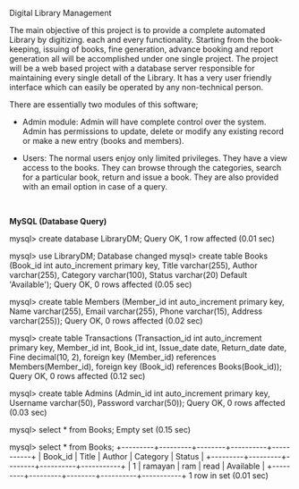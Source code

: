 Digital Library Management <br>

The main objective of this project is to provide a complete automated Library by digitizing. each and every functionality. Starting from the book-keeping, issuing of books, 
fine generation, advance booking and report generation all will be accomplished under one single project. The project will be a web based project with a database server responsible 
for maintaining every single detall of the Library. It has a very user friendly interface which can easily be operated by any non-technical person.

There are essentially two modules of this software;

* Admin module: Admin will have complete control over the system. Admin has permissions to update, delete or modify any existing record or make a new entry
 (books and members).

* Users: The normal users enjoy only limited privileges. They have a view access to the books. They can browse through the categories, search
 for a particular book,
 return and issue a book. They are also provided with an email option in case
 of a query. <br>
 <br>


<strong> MySQL (Database Query) </strong> <br>

 mysql> create database LibraryDM;
Query OK, 1 row affected (0.01 sec)

mysql> use LibraryDM;
Database changed
mysql> create table Books (Book_id int auto_increment primary key, Title varchar(255), Author varchar(255), Category varchar(100), Status varchar(20) Default 'Available');
Query OK, 0 rows affected (0.05 sec)

mysql> create table Members (Member_id int auto_increment primary key, Name varchar(255), Email varchar(255), Phone varchar(15), Address varchar(255));
Query OK, 0 rows affected (0.02 sec)

mysql> create table Transactions (Transaction_id int auto_increment primary key, Member_id int, Book_id int, Issue_date date, Return_date date, Fine decimal(10, 2), foreign key (Member_id) references Members(Member_id), foreign key (Book_id) references Books(Book_id));
Query OK, 0 rows affected (0.12 sec)

mysql> create table Admins (Admin_id int auto_increment primary key, Username varchar(50), Password varchar(50));
Query OK, 0 rows affected (0.03 sec)

mysql> select * from Books;
Empty set (0.15 sec)

mysql> select * from Books;
+---------+---------+--------+----------+-----------+
| Book_id | Title   | Author | Category | Status    |
+---------+---------+--------+----------+-----------+
|       1 | ramayan | ram    | read     | Available |
+---------+---------+--------+----------+-----------+
1 row in set (0.01 sec)


